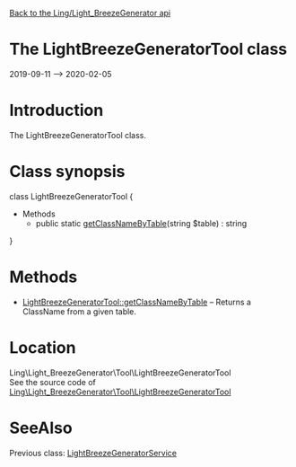 [Back to the Ling/Light_BreezeGenerator api](https://github.com/lingtalfi/Light_BreezeGenerator/blob/master/doc/api/Ling/Light_BreezeGenerator.md)



The LightBreezeGeneratorTool class
================
2019-09-11 --> 2020-02-05






Introduction
============

The LightBreezeGeneratorTool class.



Class synopsis
==============


class <span class="pl-k">LightBreezeGeneratorTool</span>  {

- Methods
    - public static [getClassNameByTable](https://github.com/lingtalfi/Light_BreezeGenerator/blob/master/doc/api/Ling/Light_BreezeGenerator/Tool/LightBreezeGeneratorTool/getClassNameByTable.md)(string $table) : string

}






Methods
==============

- [LightBreezeGeneratorTool::getClassNameByTable](https://github.com/lingtalfi/Light_BreezeGenerator/blob/master/doc/api/Ling/Light_BreezeGenerator/Tool/LightBreezeGeneratorTool/getClassNameByTable.md) &ndash; Returns a ClassName from a given table.





Location
=============
Ling\Light_BreezeGenerator\Tool\LightBreezeGeneratorTool<br>
See the source code of [Ling\Light_BreezeGenerator\Tool\LightBreezeGeneratorTool](https://github.com/lingtalfi/Light_BreezeGenerator/blob/master/Tool/LightBreezeGeneratorTool.php)



SeeAlso
==============
Previous class: [LightBreezeGeneratorService](https://github.com/lingtalfi/Light_BreezeGenerator/blob/master/doc/api/Ling/Light_BreezeGenerator/Service/LightBreezeGeneratorService.md)<br>

